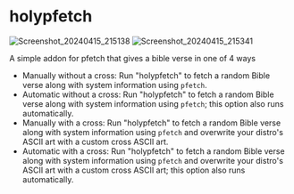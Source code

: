 # holypfetch

![Screenshot_20240415_215138](https://github.com/ty20070/holypfetch/assets/166963170/e2852722-57ce-4ed0-8bad-c10db6b6b889)
![Screenshot_20240415_215341](https://github.com/ty20070/holypfetch/assets/166963170/cd7ed334-a492-4cce-ac90-788fe7c8a8a8)

A simple addon for pfetch that gives a bible verse in one of 4 ways

- Manually without a cross: Run "holypfetch" to fetch a random Bible verse along with system information using `pfetch`.
- Automatic without a cross: Run "holypfetch" to fetch a random Bible verse along with system information using `pfetch`; this option also runs automatically.
- Manually with a cross: Run "holypfetch" to fetch a random Bible verse along with system information using `pfetch` and overwrite your distro's ASCII art with a custom cross ASCII art.
- Automatic with a cross: Run "holypfetch" to fetch a random Bible verse along with system information using `pfetch` and overwrite your distro's ASCII art with a custom cross ASCII art; this option also runs automatically.
